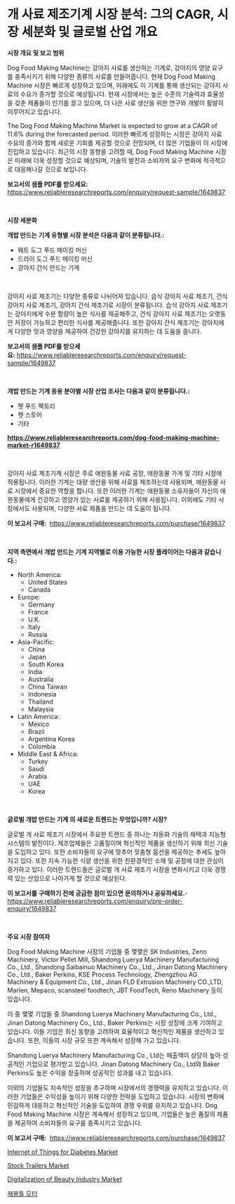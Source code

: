 <p><h1>개 사료 제조기계 시장 분석: 그의 CAGR, 시장 세분화 및 글로벌 산업 개요</h1></p><p><strong>시장 개요 및 보고 범위</strong></p>
<p><p>Dog Food Making Machine는 강아지 사료를 생산하는 기계로, 강아지의 영양 요구를 충족시키기 위해 다양한 종류의 사료를 만들어줍니다. 현재 Dog Food Making Machine 시장은 빠르게 성장하고 있으며, 미래에도 이 기계를 통해 생산되는 강아지 사료의 수요가 증가할 것으로 예상됩니다. 현재 시장에서는 높은 수준의 기술력과 효율성을 갖춘 제품들이 인기를 끌고 있으며, 더 나은 사료 생산을 위한 연구와 개발이 활발히 이루어지고 있습니다.</p><p>The Dog Food Making Machine Market is expected to grow at a CAGR of 11.6% during the forecasted period. 이러한 빠르게 성장하는 시장은 강아지 사료 수요의 증가와 함께 새로운 기회를 제공할 것으로 전망되며, 더 많은 기업들이 이 시장에 진입하고 있습니다. 최근의 시장 동향을 고려할 때, Dog Food Making Machine 시장은 미래에 더욱 성장할 것으로 예상되며, 기술의 발전과 소비자의 요구 변화에 적극적으로 대응해나갈 것으로 보입니다.</p></p>
<p><strong>보고서의 샘플 PDF를 받으세요:</strong> <a href="https://www.reliableresearchreports.com/enquiry/request-sample/1649837">https://www.reliableresearchreports.com/enquiry/request-sample/1649837</a></p>
<p>&nbsp;</p>
<p><strong>시장 세분화</strong></p>
<p><strong>개밥 만드는 기계 유형별 시장 분석은 다음과 같이 분류됩니다.:</strong></p>
<p><ul><li>웨트 도그 푸드 메이킹 머신</li><li>드라이 도그 푸드 메이킹 머신</li><li>강아지 간식 만드는 기계</li></ul></p>
<p>&nbsp;</p>
<p><p>강아지 사료 제조기는 다양한 종류로 나뉘어져 있습니다. 습식 강아지 사료 제조기, 건식 강아지 사료 제조기, 강아지 간식 제조기로 시장이 분류됩니다. 습식 강아지 사료 제조기는 강아지에게 수분 함량이 높은 식사를 제공해주고, 건식 강아지 사료 제조기는 오랫동안 저장이 가능하고 편리한 식사를 제공해줍니다. 또한 강아지 간식 제조기는 강아지에게 다양한 맛과 영양을 제공하여 건강한 강아지를 유지하는 데 도움을 줍니다.</p></p>
<p><strong>보고서의 샘플 PDF를 받으세요:</strong>&nbsp;<a href="https://www.reliableresearchreports.com/enquiry/request-sample/1649837">https://www.reliableresearchreports.com/enquiry/request-sample/1649837</a></p>
<p>&nbsp;</p>
<p><strong> 개밥 만드는 기계 응용 분야별 시장 산업 조사는 다음과 같이 분류됩니다.:</strong></p>
<p><ul><li>펫 푸드 팩토리</li><li>펫 스토어</li><li>기타</li></ul></p>
<p><strong><a href="https://www.reliableresearchreports.com/dog-food-making-machine-market-r1649837">https://www.reliableresearchreports.com/dog-food-making-machine-market-r1649837</a></strong></p>
<p>&nbsp;</p>
<p><p>강아지 사료 제조기계 시장은 주로 애완동물 사료 공장, 애완동물 가게 및 기타 시장에 적용됩니다. 이러한 기계는 대량 생산을 위해 사료를 제조하는데 사용되며, 애완동물 사료 시장에서 중요한 역할을 합니다. 또한 이러한 기계는 애완동물 소유자들이 자신의 애완동물에게 건강하고 영양가 있는 사료를 제공하기 위해 사용됩니다. 이외에도 기타 시장에서도 사용되며, 다양한 사료 제품을 만드는 데 도움이 됩니다.</p></p>
<p><strong>이 보고서 구매:</strong>&nbsp; <a href="https://www.reliableresearchreports.com/purchase/1649837">https://www.reliableresearchreports.com/purchase/1649837</a></p>
<p>&nbsp;</p>
<p><strong>지역 측면에서 개밥 만드는 기계 지역별로 이용 가능한 시장 플레이어는 다음과 같습니다.:</strong></p>
<p><ul>
    <li>
        North America:
        <ul>
            <li>United States</li>
            <li>Canada</li>
        </ul>
    </li>
    <li>
        Europe:
        <ul>
            <li>Germany</li>
            <li>France</li>
            <li>U.K.</li>
            <li>Italy</li>
            <li>Russia</li>
        </ul>
    </li>
    <li>
        Asia-Pacific:
        <ul>
            <li>China</li>
            <li>Japan</li>
            <li>South Korea</li>
            <li>India</li>
            <li>Australia</li>
            <li>China Taiwan</li>
            <li>Indonesia</li>
            <li>Thailand</li>
            <li>Malaysia</li>
        </ul>
    </li>
    <li>
        Latin America:
        <ul>
            <li>Mexico</li>
            <li>Brazil</li>
            <li>Argentina Korea</li>
            <li>Colombia</li>
        </ul>
    </li>
    <li>
        Middle East & Africa:
        <ul>
            <li>Turkey</li>
            <li>Saudi</li>
            <li>Arabia</li>
            <li>UAE</li>
            <li>Korea</li>
        </ul>
    </li>
    </ul></p>
<p>&nbsp;</p>
<p><strong>글로벌 개밥 만드는 기계 의 새로운 트렌드는 무엇입니까? 시장?</strong></p>
<p><p>글로벌 개 사료 제조기 시장에서 주요한 트렌드 중 하나는 자동화 기술의 채택과 지능형 시스템의 발전이다. 제조업체들은 고품질이며 혁신적인 제품을 생산하기 위해 최신 기술을 도입하고 있다. 또한 소비자들의 요구에 맞추어 맞춤형 옵션을 제공하는 추세도 높아지고 있다. 또한 지속 가능한 식량 생산을 위한 친환경적인 소재 및 공정에 대한 관심이 증가하고 있다. 이러한 트렌드들은 글로벌 개 사료 제조기 시장을 변화시키고 더욱 경쟁력 있는 산업으로 나아가게 할 것으로 예상된다.</p></p>
<p><strong>이 보고서를 구매하기 전에 궁금한 점이 있으면 문의하거나 공유하세요.</strong>- <a href="https://www.reliableresearchreports.com/enquiry/pre-order-enquiry/1649837">https://www.reliableresearchreports.com/enquiry/pre-order-enquiry/1649837</a></p>
<p>&nbsp;</p>
<p><strong>주요 시장 참여자</strong></p>
<p><p>Dog Food Making Machine 시장의 기업들 중 몇몇은 SK Industries, Zeno Machinery, Victor Pellet Mill, Shandong Luerya Machinery Manufacturing Co., Ltd., Shandong Saibainuo Machinery Co., Ltd., Jinan Datong Machinery Co., Ltd., Baker Perkins, KSE Process Technology, Zhengzhou AG Machinery & Equipment Co., Ltd., Jinan FLD Extrusion Machinery CO.,LTD, Marlen, Mepaco, scansteel foodtech, JBT FoodTech, Reno Machinery 등이 있습니다.</p><p>이 중 몇몇 기업들 중 Shandong Luerya Machinery Manufacturing Co., Ltd., Jinan Datong Machinery Co., Ltd., Baker Perkins는 시장 성장에 크게 기여하고 있습니다. 이들 기업은 최신 동향을 고려하여 효율적이고 혁신적인 제품을 생산하고 있습니다. 또한, 이들의 시장 규모 또한 계속해서 성장해 가고 있습니다.</p><p>Shandong Luerya Machinery Manufacturing Co., Ltd는 매출액이 상당히 높아 성공적인 기업으로 평가받고 있습니다. Jinan Datong Machinery Co., Ltd와 Baker Perkins도 높은 수익을 창출하며 성공적인 성과를 내고 있습니다.</p><p>이외의 기업들도 지속적인 성장을 추구하며 시장에서의 경쟁력을 유지하고 있습니다. 이러한 기업들은 수익성을 높이기 위해 다양한 전략을 도입하고 있습니다. 시장의 변화에 민감하게 대응하고 혁신적인 기술을 도입하여 경쟁 우위를 유지하고 있습니다. Dog Food Making Machine 시장은 계속해서 성장하고 있으며, 기업들은 높은 품질의 제품을 제공하여 소비자들의 요구를 충족시키고 있습니다.</p></p>
<p><strong>이 보고서 구매:</strong>&nbsp;&nbsp;<a href="https://www.reliableresearchreports.com/purchase/1649837">https://www.reliableresearchreports.com/purchase/1649837</a></p>
<p><p><a href="https://www.linkedin.com/pulse/internet-things-diabetes-market-share-evolution-growth-trends-wewge?trackingId=FzLHG3YVXooh32v%2FSQ3z%2FA%3D%3D">Internet of Things for Diabetes Market</a></p><p><a href="https://github.com/Hazelklievgspy6vdcsmu106w/Market-Research-Report-List-2/blob/main/stock-trailers-market.md">Stock Trailers Market</a></p><p><a href="https://www.linkedin.com/pulse/digitalization-beauty-industry-market-size-cagr-trends-2024-2030-zppqe?trackingId=YcW5ATyY3C55CoRniN7Uaw%3D%3D">Digitalization of Beauty Industry Market</a></p><p><a href="https://github.com/GabrielBlanda5656/Market-Research-Report-List-1/blob/main/210944328778.md">재봉틀 모터</a></p></p>